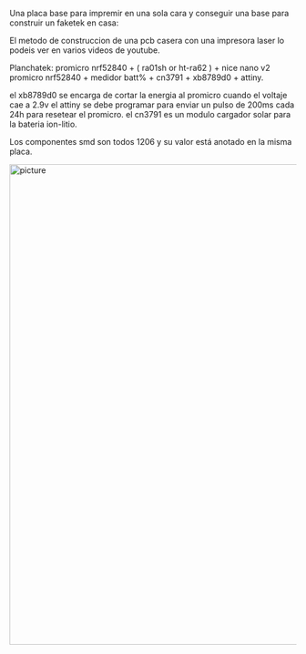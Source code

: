 Una placa base para impremir en una sola cara y conseguir una base para construir un faketek en casa:

El metodo de construccion de una pcb casera con una impresora laser lo podeis ver en varios videos de youtube.

Planchatek: promicro nrf52840 + ( ra01sh or ht-ra62 ) + nice nano v2 promicro nrf52840 +  medidor batt% + cn3791 + xb8789d0 + attiny.

el xb8789d0 se encarga de cortar la energia al promicro cuando el voltaje cae a 2.9v
el attiny se debe programar para enviar un pulso de 200ms cada 24h para resetear el promicro.
el cn3791 es un modulo cargador solar para la bateria ion-litio.

Los componentes smd son todos 1206 y su valor está anotado en la misma placa.

<img width="787" height="844" alt="picture" src="https://github.com/user-attachments/assets/44118a23-9c30-4fa3-b461-b3f41a423121" />


